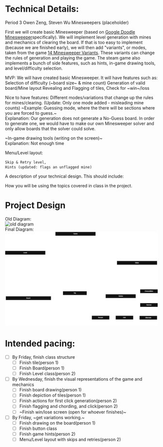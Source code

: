 
# Technical Details:

Period 3
Owen Zeng, Steven Wu
Minesweepers (placeholder)

First we will create basic Minesweeper (based on [Google Doodle Minesweeper](https://www.google.com/fbx?fbx=minesweeper)specifically). We will implement level generation with mines and mechanics of clearing the board. If that is too easy to implement (because we are finished early), we will then add "variants", or modes, taken from the game [14 Minesweeper Variants](https://store.steampowered.com/app/1865060/14_Minesweeper_Variants/). These variants can change the rules of generation and playing the game. The steam game also implements a bunch of side features, such as hints, in-game drawing tools, and level/difficulty selection.

MVP: We will have created basic Minesweeper. It will have features such as:
Selection of difficulty (~board size~ & mine count)
Generation of valid board/Mine layout
Revealing and Flagging of tiles, Check for ~win~/loss


Nice to have features: 
Different modes/variations that change up the rules for mines/clearing. (Update: Only one mode added - misleading mine counts)
~Example: Guessing mode, where the there will be sections where you are forced to guess.~  
Explanation: Our generation does not generate a No-Guess board. In order to generate one, we would have to make our own Minesweeper solver and only allow boards that the solver could solve.  

~In-game drawing tools (writing on the screen)~  
Explanation: Not enough time  

Menu/Level layout:  

    Skip & Retry level,  
    Hints (updated: flags an unflagged mine) 

A description of your technical design. This should include: 
   
How you will be using the topics covered in class in the project.
     
# Project Design
Old Diagram:  
![old diagram](files/umlDiagram.png)  
Final Diagram:  
![new diagram](files/umlDiagramUpdated.png)  

# Intended pacing:

- [ ] By Friday, finish class structure
    - [ ] Finish tile(person 1)
    - [ ] Finish Board(person 1)
    - [ ] Finish Level class(person 2)

- [ ] By Wednesday, finish the visual representations of the game and mechanics
    - [ ] Finish board drawing(person 1)
    - [ ] Finish depiction of tiles(person 1)
    - [ ] Finish actions for first click generation(person 2)
    - [ ] Finish flagging and chording, and click(person 2)
    - [ ] ~Finish win/lose screen (open for whoever finishes)~

- [ ] By Friday, ~get variations working.~
    - [ ] Finish drawing on the board(person 1)
    - [ ] Finish button class
    - [ ] Finish game hints(person 2)
    - [ ] Menu/Level layout with skips and retries(person 2)
